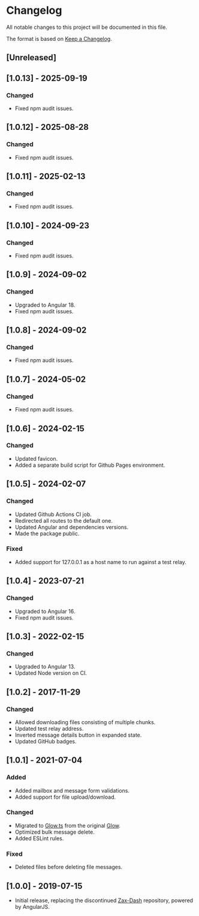 # Changelog

All notable changes to this project will be documented in this file.

The format is based on [Keep a Changelog](https://keepachangelog.com/en/1.1.0/).

## [Unreleased]

## [1.0.13] - 2025-09-19

### Changed

- Fixed npm audit issues.

## [1.0.12] - 2025-08-28

### Changed

- Fixed npm audit issues.

## [1.0.11] - 2025-02-13

### Changed

- Fixed npm audit issues.

## [1.0.10] - 2024-09-23

### Changed

- Fixed npm audit issues.

## [1.0.9] - 2024-09-02

### Changed

- Upgraded to Angular 18.
- Fixed npm audit issues.

## [1.0.8] - 2024-09-02

### Changed

- Fixed npm audit issues.

## [1.0.7] - 2024-05-02

### Changed

- Fixed npm audit issues.

## [1.0.6] - 2024-02-15

### Changed

- Updated favicon.
- Added a separate build script for Github Pages environment.

## [1.0.5] - 2024-02-07

### Changed

- Updated Github Actions CI job.
- Redirected all routes to the default one.
- Updated Angular and dependencies versions.
- Made the package public.

### Fixed

- Added support for 127.0.0.1 as a host name to run against a test relay.

## [1.0.4] - 2023-07-21

### Changed

- Upgraded to Angular 16.
- Fixed npm audit issues.

## [1.0.3] - 2022-02-15

### Changed

- Upgraded to Angular 13.
- Updated Node version on CI.

## [1.0.2] - 2017-11-29

### Changed

- Allowed downloading files consisting of multiple chunks.
- Updated test relay address.
- Inverted message details button in expanded state.
- Updated GitHub badges.

## [1.0.1] - 2021-07-04

### Added

- Added mailbox and message form validations.
- Added support for file upload/download.

### Changed

- Migrated to [Glow.ts](https://github.com/vault12/glow.ts) from the original [Glow](https://github.com/vault12/glow).
- Optimized bulk message delete.
- Added ESLint rules.

### Fixed

- Deleted files before deleting file messages.

## [1.0.0] - 2019-07-15

- Initial release, replacing the discontinued [Zax-Dash](https://github.com/vault12/zax-dash) repository, powered by AngularJS.


